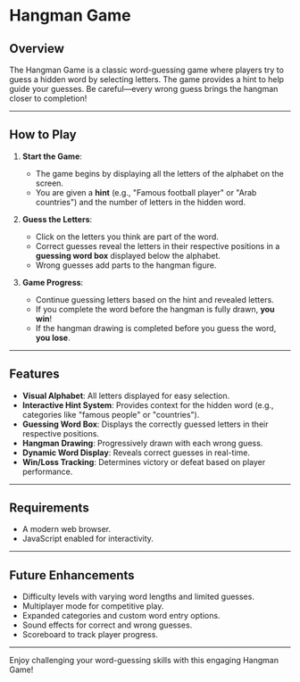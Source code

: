 # Hangman Game

## Overview
The Hangman Game is a classic word-guessing game where players try to guess a hidden word by selecting letters. The game provides a hint to help guide your guesses. Be careful—every wrong guess brings the hangman closer to completion!

---

## How to Play

1. **Start the Game**:
   - The game begins by displaying all the letters of the alphabet on the screen.
   - You are given a **hint** (e.g., "Famous football player" or "Arab countries") and the number of letters in the hidden word.
   
2. **Guess the Letters**:
   - Click on the letters you think are part of the word.
   - Correct guesses reveal the letters in their respective positions in a **guessing word box** displayed below the alphabet.
   - Wrong guesses add parts to the hangman figure.

3. **Game Progress**:
   - Continue guessing letters based on the hint and revealed letters.
   - If you complete the word before the hangman is fully drawn, **you win**!
   - If the hangman drawing is completed before you guess the word, **you lose**.

---

## Features

- **Visual Alphabet**: All letters displayed for easy selection.
- **Interactive Hint System**: Provides context for the hidden word (e.g., categories like "famous people" or "countries").
- **Guessing Word Box**: Displays the correctly guessed letters in their respective positions.
- **Hangman Drawing**: Progressively drawn with each wrong guess.
- **Dynamic Word Display**: Reveals correct guesses in real-time.
- **Win/Loss Tracking**: Determines victory or defeat based on player performance.

---

## Requirements
- A modern web browser.
- JavaScript enabled for interactivity.

---

## Future Enhancements
- Difficulty levels with varying word lengths and limited guesses.
- Multiplayer mode for competitive play.
- Expanded categories and custom word entry options.
- Sound effects for correct and wrong guesses.
- Scoreboard to track player progress.

---

Enjoy challenging your word-guessing skills with this engaging Hangman Game!

